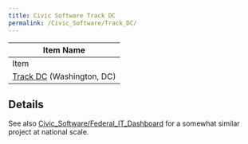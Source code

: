 ```yaml
---
title: Civic Software Track DC
permalink: /Civic_Software/Track_DC/
---
```


<noinclude>

| Item Name                                                        |
|------------------------------------------------------------------|
| Item                                                             |
| [Track DC](/Civic_Software/Track_DC "wikilink") (Washington, DC) |

Details
-------

See also [Civic_Software/Federal_IT_Dashboard](/Civic_Software/Federal_IT_Dashboard "wikilink") for a somewhat similar project at national scale.

</noinclude>
